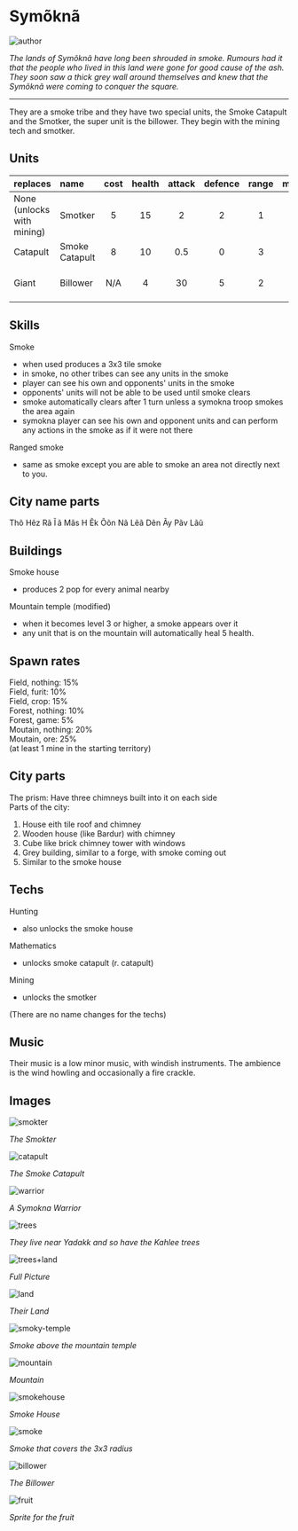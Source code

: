 # Symõknã

![author](https://img.shields.io/badge/author-THomez%233628-%237289DA)

*The lands of Symõknã have long been shrouded in smoke. Rumours had it that the people who lived in this land were gone for good cause of the ash. They soon saw a thick grey wall around themselves and knew that the Symõknã were coming to conquer the square.*

---

They are a smoke tribe and they have two special units, the Smoke Catapult and the Smotker, the super unit is the billower. They begin with the mining tech and smotker.

## Units

| replaces | name | cost | health | attack | defence | range | movement | skills |
|:---------|:-----|:----:|:------:|:------:|:-------:|:-----:|:----:|:-------|
| None (unlocks with mining) | Smotker | 5 | 15 | 2 | 2 | 1 | 2 | Fortify, Smoke, Dash |
| Catapult | Smoke Catapult | 8 | 10 | 0.5 | 0 | 3 | 1 | Ranged smoke |
| Giant | Billower | N/A | 4 | 30 | 5 | 2 | 2 | Ranged Smoke, Dash |

## Skills

Smoke
 - when used produces a 3x3 tile smoke
 - in smoke, no other tribes can see any units in the smoke 
 - player can see his own and opponents' units in the smoke
 - opponents' units will not be able to be used until smoke clears
 - smoke automatically clears after 1 turn unless a symokna troop smokes the area again
 - symokna player can see his own and opponent units and can perform any actions in the smoke as if it were not there

Ranged smoke 
 - same as smoke except you are able to smoke an area not directly next to you.

## City name parts

Thõ Hẽz Rã Ĩ ã Mãs H Ẽk Õõn Nã Lẽã Dẽn Ãy Pãv Lãũ

## Buildings

Smoke house
 - produces 2 pop for every animal nearby
 
Mountain temple (modified) 
 - when it becomes level 3 or higher, a smoke appears over it
 - any unit that is on the mountain will automatically heal 5 health.

## Spawn rates

Field, nothing: 15%  
Field, furit: 10%  
Field, crop: 15%  
Forest, nothing: 10%  
Forest, game: 5%  
Moutain, nothing: 20%  
Moutain, ore: 25%  
(at least 1 mine in the starting territory)

## City parts

The prism: Have three chimneys built into it on each side  
Parts of the city:  
1. House eith tile roof and chimney
2. Wooden house (like Bardur) with chimney
3. Cube like brick chimney tower with windows
4. Grey building, similar to a forge, with smoke coming out
5. Similar to the smoke house

## Techs

Hunting
 - also unlocks the smoke house

Mathematics
 - unlocks smoke catapult (r. catapult)

Mining
 - unlocks the smotker
 
(There are no name changes for the techs)

## Music

Their music is a low minor music, with windish instruments. The ambience is the wind howling and occasionally a fire crackle.

## Images

![smokter](../images/symokna0.png)

*The Smokter*

![catapult](../images/symokna1.png)

*The Smoke Catapult*

![warrior](../images/symokna2.png)

*A Symokna Warrior*

![trees](../images/symokna3.png)

*They live near Yadakk and so have the Kahlee trees*

![trees+land](../images/symokna4.png)

*Full Picture*

![land](../images/symokna5.png)

*Their Land*

![smoky-temple](../images/symokna6.png)

*Smoke above the mountain temple*

![mountain](../images/symokna7.png)

*Mountain*

![smokehouse](../images/symokna8.png)

*Smoke House*

![smoke](../images/symokna9.png)

*Smoke that covers the 3x3 radius*

![billower](../images/symokna10.png)

*The Billower*

![fruit](../images/symokna11.png)

*Sprite for the fruit*
